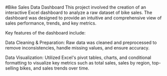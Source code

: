 #Bike Sales Data Dashboard
This project involved the creation of an interactive Excel dashboard to analyze a raw dataset of bike sales. The dashboard was designed to provide an intuitive and comprehensive view of sales performance, trends, and key metrics.

Key features of the dashboard include:

Data Cleaning & Preparation: Raw data was cleaned and preprocessed to remove inconsistencies, handle missing values, and ensure accuracy.

Data Visualization: Utilized Excel's pivot tables, charts, and conditional formatting to visualize key metrics such as total sales, sales by region, top-selling bikes, and sales trends over time.
